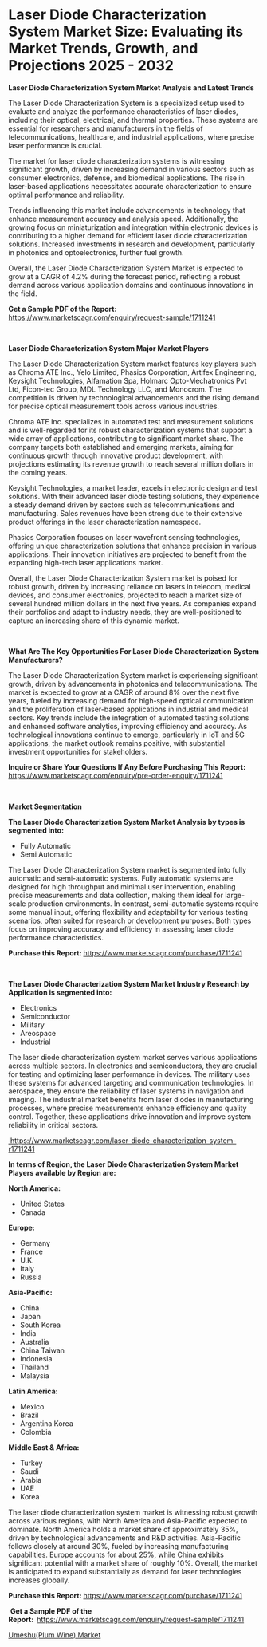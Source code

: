 <p><h1>Laser Diode Characterization System Market Size: Evaluating its Market Trends, Growth, and Projections 2025 - 2032</h1></p><p><strong>Laser Diode Characterization System Market Analysis and Latest Trends</strong></p>
<p><p>The Laser Diode Characterization System is a specialized setup used to evaluate and analyze the performance characteristics of laser diodes, including their optical, electrical, and thermal properties. These systems are essential for researchers and manufacturers in the fields of telecommunications, healthcare, and industrial applications, where precise laser performance is crucial. </p><p>The market for laser diode characterization systems is witnessing significant growth, driven by increasing demand in various sectors such as consumer electronics, defense, and biomedical applications. The rise in laser-based applications necessitates accurate characterization to ensure optimal performance and reliability. </p><p>Trends influencing this market include advancements in technology that enhance measurement accuracy and analysis speed. Additionally, the growing focus on miniaturization and integration within electronic devices is contributing to a higher demand for efficient laser diode characterization solutions. Increased investments in research and development, particularly in photonics and optoelectronics, further fuel growth.</p><p>Overall, the Laser Diode Characterization System Market is expected to grow at a CAGR of 4.2% during the forecast period, reflecting a robust demand across various application domains and continuous innovations in the field.</p></p>
<p><strong>Get a Sample PDF of the Report:&nbsp;</strong> <a href="https://www.marketscagr.com/enquiry/request-sample/1711241?utm_campaign=2782&utm_medium=2&utm_source=Github&utm_content=ia&utm_term=27032025&utm_id=laser-diode-characterization-system">https://www.marketscagr.com/enquiry/request-sample/1711241</a></p>
<p>&nbsp;</p>
<p><strong>Laser Diode Characterization System Major Market Players</strong></p>
<p><p>The Laser Diode Characterization System market features key players such as Chroma ATE Inc., Yelo Limited, Phasics Corporation, Artifex Engineering, Keysight Technologies, Alfamation Spa, Holmarc Opto-Mechatronics Pvt Ltd, Ficon-tec Group, MDL Technology LLC, and Monocrom. The competition is driven by technological advancements and the rising demand for precise optical measurement tools across various industries.</p><p>Chroma ATE Inc. specializes in automated test and measurement solutions and is well-regarded for its robust characterization systems that support a wide array of applications, contributing to significant market share. The company targets both established and emerging markets, aiming for continuous growth through innovative product development, with projections estimating its revenue growth to reach several million dollars in the coming years.</p><p>Keysight Technologies, a market leader, excels in electronic design and test solutions. With their advanced laser diode testing solutions, they experience a steady demand driven by sectors such as telecommunications and manufacturing. Sales revenues have been strong due to their extensive product offerings in the laser characterization namespace.</p><p>Phasics Corporation focuses on laser wavefront sensing technologies, offering unique characterization solutions that enhance precision in various applications. Their innovation initiatives are projected to benefit from the expanding high-tech laser applications market.</p><p>Overall, the Laser Diode Characterization System market is poised for robust growth, driven by increasing reliance on lasers in telecom, medical devices, and consumer electronics, projected to reach a market size of several hundred million dollars in the next five years. As companies expand their portfolios and adapt to industry needs, they are well-positioned to capture an increasing share of this dynamic market.</p></p>
<p>&nbsp;</p>
<p><strong>What Are The Key Opportunities For Laser Diode Characterization System Manufacturers?</strong></p>
<p><p>The Laser Diode Characterization System market is experiencing significant growth, driven by advancements in photonics and telecommunications. The market is expected to grow at a CAGR of around 8% over the next five years, fueled by increasing demand for high-speed optical communication and the proliferation of laser-based applications in industrial and medical sectors. Key trends include the integration of automated testing solutions and enhanced software analytics, improving efficiency and accuracy. As technological innovations continue to emerge, particularly in IoT and 5G applications, the market outlook remains positive, with substantial investment opportunities for stakeholders.</p></p>
<p><strong>Inquire or Share Your Questions If Any Before Purchasing This Report:</strong> <a href="https://www.marketscagr.com/enquiry/pre-order-enquiry/1711241?utm_campaign=2782&utm_medium=2&utm_source=Github&utm_content=ia&utm_term=27032025&utm_id=laser-diode-characterization-system">https://www.marketscagr.com/enquiry/pre-order-enquiry/1711241</a></p>
<p>&nbsp;</p>
<p><strong>Market Segmentation</strong></p>
<p><strong>The Laser Diode Characterization System Market Analysis by types is segmented into:</strong></p>
<p><ul><li>Fully Automatic</li><li>Semi Automatic</li></ul></p>
<p><p>The Laser Diode Characterization System market is segmented into fully automatic and semi-automatic systems. Fully automatic systems are designed for high throughput and minimal user intervention, enabling precise measurements and data collection, making them ideal for large-scale production environments. In contrast, semi-automatic systems require some manual input, offering flexibility and adaptability for various testing scenarios, often suited for research or development purposes. Both types focus on improving accuracy and efficiency in assessing laser diode performance characteristics.</p></p>
<p><strong>Purchase this Report:&nbsp;</strong><a href="https://www.marketscagr.com/purchase/1711241?utm_campaign=2782&utm_medium=2&utm_source=Github&utm_content=ia&utm_term=27032025&utm_id=laser-diode-characterization-system">https://www.marketscagr.com/purchase/1711241</a></p>
<p>&nbsp;</p>
<p><strong>The Laser Diode Characterization System Market Industry Research by Application is segmented into:</strong></p>
<p><ul><li>Electronics</li><li>Semiconductor</li><li>Military</li><li>Areospace</li><li>Industrial</li></ul></p>
<p><p>The laser diode characterization system market serves various applications across multiple sectors. In electronics and semiconductors, they are crucial for testing and optimizing laser performance in devices. The military uses these systems for advanced targeting and communication technologies. In aerospace, they ensure the reliability of laser systems in navigation and imaging. The industrial market benefits from laser diodes in manufacturing processes, where precise measurements enhance efficiency and quality control. Together, these applications drive innovation and improve system reliability in critical sectors.</p></p>
<p><a href="https://www.marketscagr.com/laser-diode-characterization-system-r1711241?utm_campaign=2782&utm_medium=2&utm_source=Github&utm_content=ia&utm_term=27032025&utm_id=laser-diode-characterization-system">&nbsp;https://www.marketscagr.com/laser-diode-characterization-system-r1711241</a></p>
<p><strong>In terms of Region, the Laser Diode Characterization System Market Players available by Region are:</strong></p>
<p>
    <p> <strong> North America: </strong>
        <ul>
            <li>United States</li>
            <li>Canada</li>
        </ul>
        </p> 
    <p> <strong> Europe: </strong>
        <ul>
            <li>Germany</li>
            <li>France</li>
            <li>U.K.</li>
            <li>Italy</li>
            <li>Russia</li>
        </ul>
        </p> 
    <p> <strong> Asia-Pacific: </strong>
        <ul>
            <li>China</li>
            <li>Japan</li>
            <li>South Korea</li>
            <li>India</li>
            <li>Australia</li>
            <li>China Taiwan</li>
            <li>Indonesia</li>
            <li>Thailand</li>
            <li>Malaysia</li>
        </ul>
        </p> 
    <p> <strong> Latin America: </strong>
        <ul>
            <li>Mexico</li>
            <li>Brazil</li>
            <li>Argentina Korea</li>
            <li>Colombia</li>
        </ul>
        </p> 
    <p> <strong> Middle East & Africa: </strong>
        <ul>
            <li>Turkey</li>
            <li>Saudi</li>
            <li>Arabia</li>
            <li>UAE</li>
            <li>Korea</li>
        </ul>
    </p>
    </p>
<p><p>The laser diode characterization system market is witnessing robust growth across various regions, with North America and Asia-Pacific expected to dominate. North America holds a market share of approximately 35%, driven by technological advancements and R&D activities. Asia-Pacific follows closely at around 30%, fueled by increasing manufacturing capabilities. Europe accounts for about 25%, while China exhibits significant potential with a market share of roughly 10%. Overall, the market is anticipated to expand substantially as demand for laser technologies increases globally.</p></p>
<p><strong>Purchase this Report: </strong><a href="https://www.marketscagr.com/purchase/1711241?utm_campaign=2782&utm_medium=2&utm_source=Github&utm_content=ia&utm_term=27032025&utm_id=laser-diode-characterization-system">https://www.marketscagr.com/purchase/1711241</a></p>
<p>&nbsp;<strong>Get a Sample PDF of the Report:&nbsp;&nbsp;</strong><a href="https://www.marketscagr.com/enquiry/request-sample/1711241?utm_campaign=2782&utm_medium=2&utm_source=Github&utm_content=ia&utm_term=27032025&utm_id=laser-diode-characterization-system">https://www.marketscagr.com/enquiry/request-sample/1711241</a></p>
<p><strong></strong></p>
<p><p><a href="https://github.com/roffefaith6l/Market-Research-Report-List-1/blob/main/umeshuplum-wine-market.md?utm_campaign=2782&utm_medium=2&utm_source=Github&utm_content=ia&utm_term=27032025&utm_id=laser-diode-characterization-system">Umeshu(Plum Wine) Market</a></p></p>